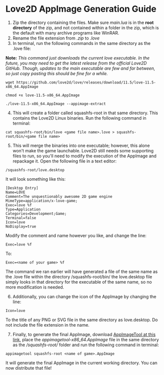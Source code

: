
# Love2D AppImage Generation Guide

1. Zip the directory containing the files. Make sure *main.lua* is in the **root directory** of the zip, and not contained within a folder in the zip, which is the default with many archive programs like WinRAR.
2. Rename the file extension from *.zip* to *.love*
3. In terminal, run the following commands in the same directory as the .love file:

**Note:** *This command just downloads the current love executable. In the future, you may need to get the latest release from the official Love2D GitHub. Though, updates to the main executable are few and far between, so just copy pasting this should be fine for a while.*

```
wget https://github.com/love2d/love/releases/download/11.5/love-11.5-x86_64.AppImage

chmod +x love-11.5-x86_64.AppImage

./love-11.5-x86_64.AppImage --appimage-extract
```

4. This will create a folder called squashfs-root in that same directory. This contains the Love2D Linux binaries. Run the following command in terminal:

```
cat squashfs-root/bin/love <game file name>.love > squashfs-root/bin/<game file name>
```

5. This will merge the binaries into one executable; however, this alone won't make the game launchable. Love2D still needs some supporting files to run, so you'll need to modify the execution of the AppImage and repackage it. Open the following file in a text editor:

```
/squashfs-root/love.desktop
```

It will look something like this:

```
[Desktop Entry]
Name=LÖVE
Comment=The unquestionably awesome 2D game engine
MimeType=application/x-love-game;
Exec=love %f
Type=Application
Categories=Development;Game;
Terminal=false
Icon=love
NoDisplay=true
```

Modify the comment and name however you like, and change the line:

```
Exec=love %f
```

To:

```
Exec=<name of your game> %f
```

The command we ran earlier will have generated a file of the same name as the .love file within the directory /squashfs-root/bin/ the love.desktop file simply looks in that directory for the executable of the same name, so no more modification is needed. 

6. Additionally, you can change the icon of the AppImage by changing the line:

```
Icon=love
```

To the title of any PNG or SVG file in the same directory as love.desktop. Do not include the file extension in the name.

7. Finally, to generate the final AppImage, download [AppImageTool at this link](https://github.com/AppImage/appimagetool/releases/tag/continuous), place the  *appimagetool-x86_64.AppImage* file in the same directory as the */squashfs-root/* folder and run the following command in terminal:

```
appimagetool squashfs-root <name of game>.AppImage
```

It will generate the final AppImage in the current working directory. 
You can now distribute that file!
